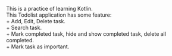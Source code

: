 This is a practice of learning Kotlin.</br>
This Todolist application has some feature:</br>
	+ Add, Edit, Delete task.</br>
	+ Search task.</br>
	+ Mark completed task, hide and show completed task, delete all completed.</br>
	+ Mark task as important.

